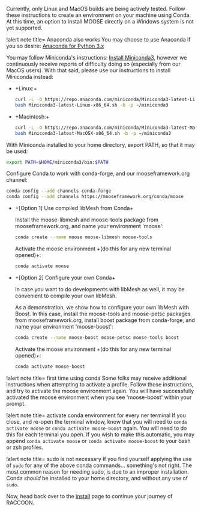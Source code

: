 Currently, only Linux and MacOS builds are being actively tested. Follow these instructions to create an environment on your machine using Conda. At this time, an option to install MOOSE directly on a Windows system is not yet supported.

!alert note title= Anaconda also works
You may choose to use Anaconda if you so desire: [Anaconda for Python 3.x](https://www.anaconda.com/distribution/)

You may follow Miniconda's instructions: [Install Miniconda3](https://docs.conda.io/en/latest/miniconda.html), however we continuously receive reports of difficulty doing so (especially from our MacOS users). With that said, please use our instructions to install Miniconda instead:

- +Linux:+

  ```bash
  curl -L -O https://repo.anaconda.com/miniconda/Miniconda3-latest-Linux-x86_64.sh
  bash Miniconda3-latest-Linux-x86_64.sh -b -p ~/miniconda3
  ```

- +Macintosh:+

  ```bash
  curl -L -O https://repo.anaconda.com/miniconda/Miniconda3-latest-MacOSX-x86_64.sh
  bash Miniconda3-latest-MacOSX-x86_64.sh -b -p ~/miniconda3
  ```

With Miniconda installed to your home directory, export PATH, so that it may be used:

```bash
export PATH=$HOME/miniconda3/bin:$PATH
```

Configure Conda to work with conda-forge, and our mooseframework.org channel:

```bash
conda config --add channels conda-forge
conda config --add channels https://mooseframework.org/conda/moose
```

- +\[Option 1\] Use compiled libMesh from Conda+

  Install the moose-libmesh and moose-tools package from mooseframework.org, and name your environment 'moose':

  ```bash
  conda create --name moose moose-libmesh moose-tools
  ```

  Activate the moose environment +(do this for any new terminal opened)+:

  ```bash
  conda activate moose
  ```
- +\[Option 2\] Configure your own Conda+

  In case you want to do developments with libMesh as well, it may be convenient to compile your own libMesh.

  As a demonstration, we show how to configure your own libMesh with Boost.
  In this case, install the moose-tools and moose-petsc packages from mooseframework.org, install boost package from conda-forge, and name your environment 'moose-boost':

  ```bash
  conda create --name moose-boost moose-petsc moose-tools boost
  ```

  Activate the moose environment +(do this for any new terminal opened)+:

  ```bash
  conda activate moose-boost
  ```

!alert note title= first time using conda
Some folks may receive additional instructions when attempting to activate a profile. Follow those instructions, and try to activate the moose environment again. You will have successfully activated the moose environment when you see 'moose-boost' within your prompt.

!alert note title= activate conda environment for every ner terminal
If you close, and re-open the terminal window, know that you will need to `conda activate moose` or `conda activate moose-boost` again. You will need to do this for each terminal you open. If you wish to make this automatic, you may append `conda activate moose` or `conda activate moose-boost` to your bash or zsh profiles.

!alert note title= sudo is not necessary
If you find yourself applying the use of `sudo` for any of the above conda commands... something's not right. The most common reason for needing sudo, is due to an improper installation. Conda *should* be installed to your home directory, and without any use of `sudo`.

Now, head back over to the [install](install/index.md) page to continue your journey of RACCOON.
